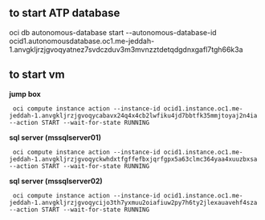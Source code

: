 ## to start ATP database
oci db autonomous-database start --autonomous-database-id ocid1.autonomousdatabase.oc1.me-jeddah-1.anvgkljrzjgvoqyatnez7svdczduv3m3mvnzztdetqdgdnxgafl7tgh66k3a

## to start vm
**jump box**
```
 oci compute instance action --instance-id ocid1.instance.oc1.me-jeddah-1.anvgkljrzjgvoqycabavx24q4x4cb2lwfiku4jd7bbtfk35mmjtoyaj2n4ia --action START --wait-for-state RUNNING
```

**sql server (mssqlserver01)**
```
 oci compute instance action --instance-id ocid1.instance.oc1.me-jeddah-1.anvgkljrzjgvoqyckwhdxtfgffefbxjqrfgpx5a63clmc364yaa4xuuzbxsa --action START --wait-for-state RUNNING
```  
**sql server (mssqlserver02)**
```
 oci compute instance action --instance-id ocid1.instance.oc1.me-jeddah-1.anvgkljrzjgvoqycijo3th7yxmuu2oiafiuw2py7h6ty2jlexauavehf4sza --action START --wait-for-state RUNNING
```  
